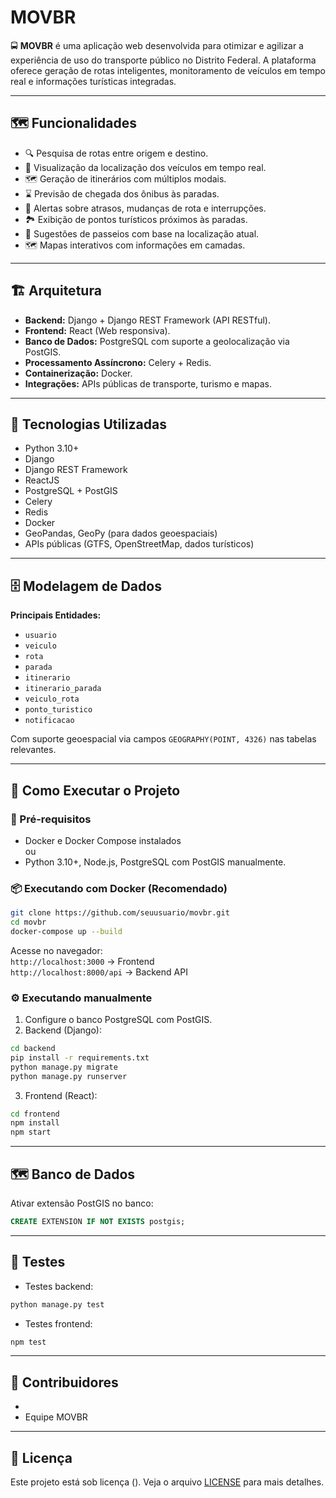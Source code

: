 # MOVBR

🚍 **MOVBR** é uma aplicação web desenvolvida para otimizar e agilizar a experiência de uso do transporte público no Distrito Federal. A plataforma oferece geração de rotas inteligentes, monitoramento de veículos em tempo real e informações turísticas integradas.

---

## 🗺️ Funcionalidades

- 🔍 Pesquisa de rotas entre origem e destino.
- 🚌 Visualização da localização dos veículos em tempo real.
- 🗺️ Geração de itinerários com múltiplos modais.
- ⌛ Previsão de chegada dos ônibus às paradas.
- 🚨 Alertas sobre atrasos, mudanças de rota e interrupções.
- 🏞️ Exibição de pontos turísticos próximos às paradas.
- 🎯 Sugestões de passeios com base na localização atual.
- 🗺️ Mapas interativos com informações em camadas.

---

## 🏗️ Arquitetura

- **Backend:** Django + Django REST Framework (API RESTful).
- **Frontend:** React (Web responsiva).
- **Banco de Dados:** PostgreSQL com suporte a geolocalização via PostGIS.
- **Processamento Assíncrono:** Celery + Redis.
- **Containerização:** Docker.
- **Integrações:** APIs públicas de transporte, turismo e mapas.

---

## 🧠 Tecnologias Utilizadas

- Python 3.10+
- Django
- Django REST Framework
- ReactJS
- PostgreSQL + PostGIS
- Celery
- Redis
- Docker
- GeoPandas, GeoPy (para dados geoespaciais)
- APIs públicas (GTFS, OpenStreetMap, dados turísticos)

---

## 🗄️ Modelagem de Dados

**Principais Entidades:**

- `usuario`
- `veiculo`
- `rota`
- `parada`
- `itinerario`
- `itinerario_parada`
- `veiculo_rota`
- `ponto_turistico`
- `notificacao`

Com suporte geoespacial via campos `GEOGRAPHY(POINT, 4326)` nas tabelas relevantes.

---

## 🚀 Como Executar o Projeto

### 🔧 Pré-requisitos

- Docker e Docker Compose instalados  
ou  
- Python 3.10+, Node.js, PostgreSQL com PostGIS manualmente.

### 📦 Executando com Docker (Recomendado)

```bash
git clone https://github.com/seuusuario/movbr.git
cd movbr
docker-compose up --build
```

Acesse no navegador:  
`http://localhost:3000` → Frontend  
`http://localhost:8000/api` → Backend API

### ⚙️ Executando manualmente

1. Configure o banco PostgreSQL com PostGIS.  
2. Backend (Django):

```bash
cd backend
pip install -r requirements.txt
python manage.py migrate
python manage.py runserver
```

3. Frontend (React):

```bash
cd frontend
npm install
npm start
```

---

## 🗺️ Banco de Dados

Ativar extensão PostGIS no banco:

```sql
CREATE EXTENSION IF NOT EXISTS postgis;
```

---

## 🧪 Testes

- Testes backend:

```bash
python manage.py test
```

- Testes frontend:

```bash
npm test
```

---

## 👥 Contribuidores

-  
- Equipe MOVBR

---

## 📄 Licença

Este projeto está sob licença (). Veja o arquivo [LICENSE](https://github.com/GustavoLarre/MOVBR/blob/2e62430176d4ea97f36220671e1713c5826f278e/LICENSE.txt) para mais detalhes.
